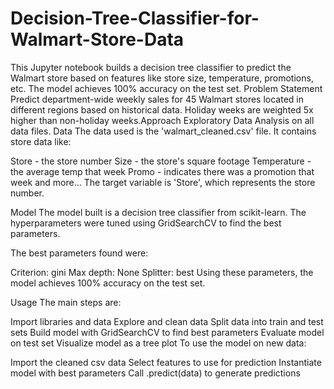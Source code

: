 # Decision-Tree-Classifier-for-Walmart-Store-Data
This Jupyter notebook builds a decision tree classifier to predict the Walmart store based on features like store size, temperature, promotions, etc. The model achieves 100% accuracy on the test set.
Problem Statement
Predict department-wide weekly sales for 45 Walmart stores located in different regions based on historical data. Holiday weeks are weighted 5x higher than non-holiday weeks.Approach
Exploratory Data Analysis on all data files.
Data
The data used is the 'walmart_cleaned.csv' file. It contains store data like:

Store - the store number
Size - the store's square footage
Temperature - the average temp that week
Promo - indicates there was a promotion that week
and more...
The target variable is 'Store', which represents the store number.

Model
The model built is a decision tree classifier from scikit-learn. The hyperparameters were tuned using GridSearchCV to find the best parameters.

The best parameters found were:

Criterion: gini
Max depth: None
Splitter: best
Using these parameters, the model achieves 100% accuracy on the test set.

Usage
The main steps are:

Import libraries and data
Explore and clean data
Split data into train and test sets
Build model with GridSearchCV to find best parameters
Evaluate model on test set
Visualize model as a tree plot
To use the model on new data:

Import the cleaned csv data
Select features to use for prediction
Instantiate model with best parameters
Call .predict(data) to generate predictions
